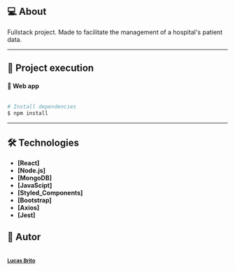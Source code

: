 ## 💻 About

Fullstack project. Made to facilitate the management of a hospital's patient data.

---

## 🚀 Project execution

#### 🧭 Web app

```bash

# Install dependencies
$ npm install

```

---

## 🛠 Technologies

- **[React]**
- **[Node.js]**
- **[MongoDB]**
- **[JavaScipt]**
- **[Styled_Components]**
- **[Bootstrap]**
- **[Axios]**
- **[Jest]**

## 🦸 Autor
 <br />
 <sub>
  <a href="https://www.linkedin.com/in/lucas-c-brito/" title="Linkedin" target="_blank">
    <b>Lucas Brito</b>
  </a>
 </sub>
 <br />

